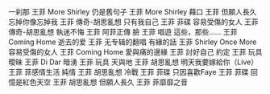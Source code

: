 一刹那 王菲 More Shirley
仍是舊句子 王菲 More Shirley
藉口 王菲 但願人長久
忘掉你像忘掉我 王菲 傳奇-胡思亂想
只有我自己 王菲 菲碟
容易受傷的女人 王菲 傳奇-胡思亂想
執迷不悔 王菲 阿菲正傳
臉 王菲 唱遊
這些，那些…… 王菲 Coming Home
逝去的爱 王菲 无专辑的翻唱
有緣的話 王菲 Shirley Once More
容易受傷的女人 王菲 Coming Home
愛與痛的邊緣 王菲 討好自己
約定 王菲 玩具
曖昧 王菲 Di Dar
暗湧 王菲 玩具
天與地 王菲 胡思亂想
明天我要嫁給你（Live） 王菲 菲感情生活
純情 王菲 胡思亂想
冷戰 王菲 菲碟
只因喜歡Faye 王菲 菲碟
回憶是紅色天空 王菲 胡思亂想
但願人長久 王菲 菲靡靡之音


